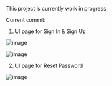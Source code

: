 This project is currently work in progress

Current commit:
1. UI page for Sign In & Sign Up

![image](https://github.com/user-attachments/assets/7f924605-7fd6-49c2-9081-5713be5d7fb5)


![image](https://github.com/user-attachments/assets/a2777a93-de43-4b31-bf77-6a4042fa0488)


2. UI page for Reset Password


![image](https://github.com/user-attachments/assets/c1405c78-cf88-49c7-ad7e-d23285cf3bce)
